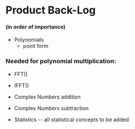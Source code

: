 # Product Back-Log
#### (in order of importance)

* Polynomials
    * point form
### Needed for polynomial multiplication:
* FFT()
* IFFT()

* Complex Numbers addition
* Complex Numbers subtraction

* Statistics
    -- all statistical concepts to be added